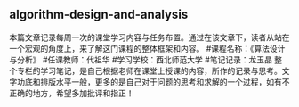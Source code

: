 ## algorithm-design-and-analysis
本篇文章记录每周一次的课堂学习内容与任务布置。通过在该文章下，读者从站在一个宏观的角度上，来了解这门课程的整体框架和内容。
#课程名称：《算法设计与分析》
#任课教师：代祖华
#学习学校：西北师范大学
#笔记记录：龙玉晶
整个专栏的学习笔记，是自己根据老师在课堂上授课的内容，所作的记录与思考。文字功底和排版水平一般，更多的是自己对于问题的思考和求解的一个过程，如有不正确的地方，希望多加批评和指正！
